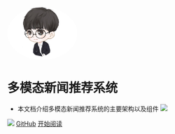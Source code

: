 <img width="160px" style="border-radius: 50%" bor src="head.jpg">

# **多模态新闻推荐系统**

- 本文档介绍多模态新闻推荐系统的主要架构以及组件
![](https://img.shields.io/badge/MIT-newsrecsys-red.svg)
[](https://github.com/harrytsz/)

![](https://img.shields.io/badge/download-1K-brightgreen.svg)
[GitHub](https://github.com/harrytsz/)
[开始阅读](?id=前言)